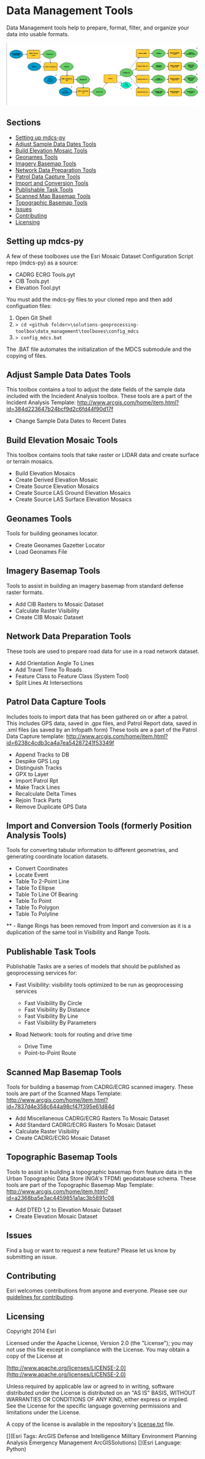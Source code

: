 # Data Management Tools

Data Management tools help to prepare, format, filter, and organize your data into usable formats.

![Image of repository-template](data_management_screenshot.png)

## Sections

* [Setting up mdcs-py](#setting-up-mdcs-py)
* [Adjust Sample Data Dates Tools](#adjust-sample-data-dates-tools)
* [Build Elevation Mosaic Tools](#build-elevation-mosaic-tools)
* [Geonames Tools](#geonames-tools)
* [Imagery Basemap Tools](#imagery-basemap-tools)
* [Network Data Preparation Tools](#network-data-preparation-tools)
* [Patrol Data Capture Tools](#patrol-data-capture-tools)
* [Import and Conversion Tools](#import-and-conversion-tools)
* [Publishable Task Tools](#publishable-task-tools)
* [Scanned Map Basemap Tools](#scanned-map-basemap-tools)
* [Topographic Basemap Tools](#topographic-basemap-tools)
* [Issues](#issues)
* [Contributing](#contributing)
* [Licensing](#licensing)


## Setting up mdcs-py
A few of these toolboxes use the Esri Mosaic Dataset Configuration Script repo (mdcs-py) as a source:

* CADRG ECRG Tools.pyt
* CIB Tools.pyt
* Elevation Tool.pyt

You must add the mdcs-py files to your cloned repo and then add configuation files:

1. Open Git Shell
2. `> cd <github folder>\solutions-geoprocessing-toolbox\data_management\toolboxes\config_mdcs`
3. `> config_mdcs.bat`

The .BAT file automates the initialization of the MDCS submodule and the copying of files.

## Adjust Sample Data Dates Tools

This toolbox contains a tool to adjust the date fields of the sample data included with the Inciedent Analysis toolbox.
These tools are a part of the Incident Analysis Template: http://www.arcgis.com/home/item.html?id=384d223647b24bcf9d2c6fd44f90d17f

* Change Sample Data Dates to Recent Dates

## Build Elevation Mosaic Tools

This toolbox contains tools that take raster or LIDAR data and create surface or terrain mosaics.

* Build Elevation Mosaics
* Create Derived Elevation Mosaic
* Create Source Elevation Mosaics
* Create Source LAS Ground Elevation Mosaics
* Create Source LAS Surface Elevation Mosaics

## Geonames Tools

Tools for building geonames locator.

* Create Geonames Gazetter Locator
* Load Geonames File

## Imagery Basemap Tools

Tools to assist in building an imagery basemap from standard defense raster formats.

* Add CIB Rasters to Mosaic Dataset
* Calculate Raster Visibility
* Create CIB Mosaic Dataset

## Network Data Preparation Tools

These tools are used to prepare road data for use in a road network dataset.

* Add Orientation Angle To Lines
* Add Travel Time To Roads
* Feature Class to Feature Class (System Tool)
* Split Lines At Intersections

## Patrol Data Capture Tools

Includes tools to import data that has been gathered on or after a patrol. This includes GPS data, saved in .gpx files, and Patrol Report data, saved in .xml files (as saved by an Infopath form)
These tools are a part of the Patrol Data Capture template: http://www.arcgis.com/home/item.html?id=6238c4cdb3ca4a7ea54287241f53349f

* Append Tracks to DB
* Despike GPS Log
* Distinguish Tracks
* GPX to Layer
* Import Patrol Rpt
* Make Track Lines
* Recalculate Delta Times
* Rejoin Track Parts
* Remove Duplicate GPS Data

## Import and Conversion Tools (formerly Position Analysis Tools)

Tools for converting tabular information to different geometries, and generating coordinate location datasets.

* Convert Coordinates
* Locate Event
* Table To 2-Point Line
* Table To Ellipse
* Table To Line Of Bearing
* Table To Point
* Table To Polygon
* Table To Polyline

** - Range Rings has been removed from Import and conversion as it is a duplication of the same tool in Visibility and Range Tools.

## Publishable Task Tools

Publishable Tasks are a series of models that should be published as geoprocessing services for:

* Fast Visibility: visibility tools optimized to be run as geoprocessing services
  * Fast Visibility By Circle
  * Fast Visibility By Distance
  * Fast Visibility By Line
  * Fast Visibility By Parameters

* Road Network: tools for routing and drive time
  * Drive Time
  * Point-to-Point Route

## Scanned Map Basemap Tools

Tools for building a basemap from CADRG/ECRG scanned imagery.
These tools are part of the Scanned Maps Template: http://www.arcgis.com/home/item.html?id=7837d4e358c644a98cf47f395e61d84d

* Add Miscellaneous CADRG/ECRG Rasters To Mosaic Dataset
* Add Standard CADRG/ECRG Rasters To Mosaic Dataset
* Calculate Raster Visibility
* Create CADRG/ECRG Mosaic Dataset

## Topographic Basemap Tools

Tools to assist in building a topographic basemap from feature data in the Urban Topographic Data Store (NGA's TFDM) geodatabase schema.
These tools are part of the Topographic Basemap Map Template: http://www.arcgis.com/home/item.html?id=a2368ba5e3ac4459851a1ac3b5891c08

* Add DTED 1,2 to Elevation Mosaic Dataset
* Create Elevation Mosaic Dataset

## Issues

Find a bug or want to request a new feature?  Please let us know by submitting an issue.

## Contributing

Esri welcomes contributions from anyone and everyone. Please see our [guidelines for contributing](https://github.com/esri/contributing).

## Licensing

Copyright 2014 Esri

Licensed under the Apache License, Version 2.0 (the "License");
you may not use this file except in compliance with the License.
You may obtain a copy of the License at

   [http://www.apache.org/licenses/LICENSE-2.0](http://www.apache.org/licenses/LICENSE-2.0)

Unless required by applicable law or agreed to in writing, software
distributed under the License is distributed on an "AS IS" BASIS,
WITHOUT WARRANTIES OR CONDITIONS OF ANY KIND, either express or implied.
See the License for the specific language governing permissions and
limitations under the License.

A copy of the license is available in the repository's
[license.txt](license.txt) file.

[](Esri Tags: ArcGIS Defense and Intelligence Military Environment Planning Analysis Emergency Management ArcGISSolutions)
[](Esri Language: Python)
